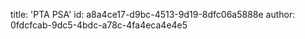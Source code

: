 title: 'PTA PSA'
id: a8a4ce17-d9bc-4513-9d19-8dfc06a5888e
author: 0fdcfcab-9dc5-4bdc-a78c-4fa4eca4e4e5
